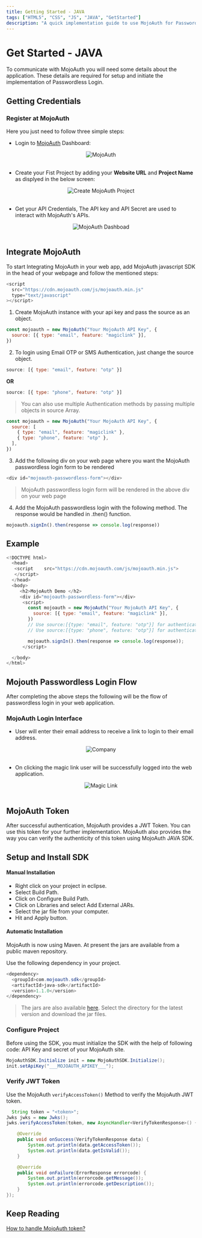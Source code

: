 ```yaml
---
title: Getting Started - JAVA
tags: ["HTML5", "CSS", "JS", "JAVA", "GetStarted"]
description: "A quick implementation guide to use MojoAuth for Passwordless using JAVA."
---
```


# Get Started - JAVA

To communicate with MojoAuth you will need some details about the application. These details are required for setup and initiate the implementation of Passwordless Login.

## Getting Credentials

### Register at MojoAuth

Here you just need to follow three simple steps:

- Login to [MojoAuth](https://mojoauth.com/signin) Dashboard:

<div style="text-align:center">
  <img src="../../assets/common-images/login.png" alt="MojoAuth" />
</div>
<br/>

- Create your Fist Project by adding your **Website URL** and **Project Name** as displyed in the below screen:

<div style="text-align:center">
  <img src="../../assets/common-images/project.png" alt="Create MojoAuth Project" />
</div>
<br/>

- Get your API Credentials, The API key and API Secret are used to interact with MojoAuth's APIs.

<div style="text-align:center">
  <img src="../../assets/common-images/dashboard.png" alt="MojoAuth Dashboad" />
</div>
<br/>

## Integrate MojoAuth

To start Integrating MojoAuth in your web app, add MojoAuth javascript SDK in the head of your webpage and follow the mentioned steps:

```js
<script
  src="https://cdn.mojoauth.com/js/mojoauth.min.js"
  type="text/javascript"
></script>
```

1. Create MojoAuth instance with your api key and pass the source as an object.

```js
const mojoauth = new MojoAuth("Your MojoAuth API Key", {
  source: [{ type: "email", feature: "magiclink" }],
})
```

2. To login using Email OTP or SMS Authentication, just change the source object.

```js
source: [{ type: "email", feature: "otp" }]
```

**OR**

```js
source: [{ type: "phone", feature: "otp" }]
```

> You can also use multiple Authentication methods by passing multiple objects in source Array.

```js
const mojoauth = new MojoAuth("Your MojoAuth API Key", {
  source: [
    { type: "email", feature: "magiclink" },
    { type: "phone", feature: "otp" },
  ],
})
```

3. Add the following div on your web page where you want the MojoAuth passwordless login form to be rendered

```js
<div id="mojoauth-passwordless-form"></div>
```

> MojoAuth passwordless login form will be rendered in the above div on your web page

4. Add the MojoAuth passwordless login with the following method. The response would be handled in .then() function.

```js
mojoauth.signIn().then(response => console.log(response))
```

## Example

```js
<!DOCTYPE html>
  <head>
   <script    src="https://cdn.mojoauth.com/js/mojoauth.min.js">
   </script>
  </head>
  <body>
     <h2>MojoAuth Demo </h2>
     <div id="mojoauth-passwordless-form"></div>
      <script>
        const mojoauth = new MojoAuth("Your MojoAuth API Key", {
          source: [{ type: "email", feature: "magiclink" }],
        })
        // Use source:[{type: "email", feature: "otp"}] for authentication using Email OTP
        // Use source:[{type: "phone", feature: "otp"}] for authentication using SMS Authentication

        mojoauth.signIn().then(response => console.log(response));
      </script>

  </body>
</html>
```

## Mojouth Passwordless Login Flow

After completing the above steps the following will be the flow of passwordless login in your web application.

### MojoAuth Login Interface

- User will enter their email address to receive a link to login to their email address.

<div style="text-align:center">
  <img src="../../assets/common-images/company.png" alt="Company" />
</div>
<br/>

- On clicking the magic link user will be successfully logged into the web application.

<div style="text-align:center">
  <img src="../../assets/common-images/magic-link.png" alt="Magic Link" />
</div>
<br/>

## MojoAuth Token

After successful authentication, MojoAuth provides a JWT Token. You can use this token for your further implementation. MojoAuth also provides the way you can verify the authenticity of this token using MojoAuth JAVA SDK.

## Setup and Install SDK

#### Manual Installation

- Right click on your project in eclipse.
- Select Build Path.
- Click on Configure Build Path.
- Click on Libraries and select Add External JARs.
- Select the jar file from your computer.
- Hit and Apply button.

#### Automatic Installation

MojoAuth is now using Maven. At present the jars are available from a public maven repository.

Use the following dependency in your project.

```JAVA
<dependency>
  <groupId>com.mojoauth.sdk</groupId>
  <artifactId>java-sdk</artifactId>
  <version>1.1.0</version>
</dependency>

```

> The jars are also available [here](https://mvnrepository.com/artifact/com.mojoauth.sdk/java-sdk/1.0.0). Select the directory for the latest version and download the jar files.

### Configure Project

Before using the SDK, you must initialize the SDK with the help of following code: API Key and secret of your MojoAuth site.

```java
MojoAuthSDK.Initialize init = new MojoAuthSDK.Initialize();
init.setApiKey("___MOJOAUTH_APIKEY___");
```

### Verify JWT Token

Use the MojoAuth `verifyAccessToken()` Method to verify the MojoAuth JWT token.

```java
  String token = "<token>";
Jwks jwks = new Jwks();
jwks.verifyAccessToken(token, new AsyncHandler<VerifyTokenResponse>() {

	@Override
	public void onSuccess(VerifyTokenResponse data) {
		System.out.println(data.getAccessToken());
		System.out.println(data.getIsValid());
	}

	@Override
	public void onFailure(ErrorResponse errorcode) {
		System.out.println(errorcode.getMessage());
		System.out.println(errorcode.getDescription());
	}
});
```

## Keep Reading

[How to handle MojoAuth token?](/howto/handle-jwt-token/)
